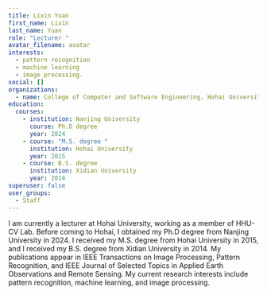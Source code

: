 ```yaml
---
title: Lixin Yuan
first_name: Lixin
last_name: Yuan
role: "Lecturer "
avatar_filename: avatar
interests:
  - pattern recognition
  - machine learning
  - image processing.
social: []
organizations:
  - name: College of Computer and Software Engineering, Hohai University
education:
  courses:
    - institution: Nanjing University
      course: Ph.D degree
      year: 2024
    - course: "M.S. degree "
      institution: Hohai University
      year: 2015
    - course: B.S. degree
      institution: Xidian University
      year: 2014
superuser: false
user_groups:
  - Staff
---
```

I am currently a lecturer at Hohai University, working as a member of HHU-CV Lab. Before coming to Hohai, I obtained my Ph.D degree from Nanjing University in 2024. I received my M.S. degree from Hohai University in 2015, and I received my B.S. degree from Xidian University in 2014. My publications appear in IEEE Transactions on Image Processing, Pattern Recognition, and IEEE Journal of Selected Topics in Applied Earth Observations and Remote Sensing. My current research interests include pattern recognition, machine learning, and image processing.
